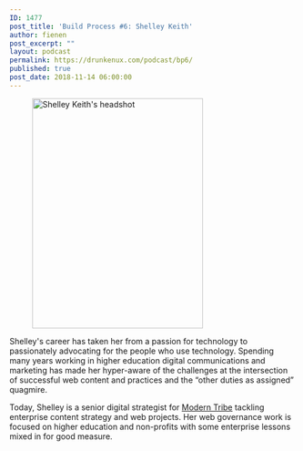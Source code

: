 ```yaml
---
ID: 1477
post_title: 'Build Process #6: Shelley Keith'
author: fienen
post_excerpt: ""
layout: podcast
permalink: https://drunkenux.com/podcast/bp6/
published: true
post_date: 2018-11-14 06:00:00
---
```

<!-- wp:image {"id":1489,"align":"left","width":300,"height":404} -->
<div class="wp-block-image"><figure class="alignleft is-resized"><img src="https://drunkenux.com/wp-content/uploads/2018/11/shelley-bp6.jpg" alt="Shelley Keith's headshot" class="wp-image-1489" width="300" height="404"/></figure></div>
<!-- /wp:image -->

<!-- wp:paragraph -->
<p>Shelley's career has taken her from a passion for technology to passionately advocating for the people who use technology. Spending many years working in higher education digital communications and marketing has made her hyper-aware of the challenges at the intersection of successful web content and practices and the “other duties as assigned” quagmire. </p>
<!-- /wp:paragraph -->

<!-- wp:paragraph -->
<p>Today, Shelley is a senior digital strategist for <a href="https://tri.be/">Modern Tribe</a> tackling enterprise content strategy and web projects. Her web governance work is focused on higher education and non-profits with some enterprise lessons mixed in for good measure. </p>
<!-- /wp:paragraph -->